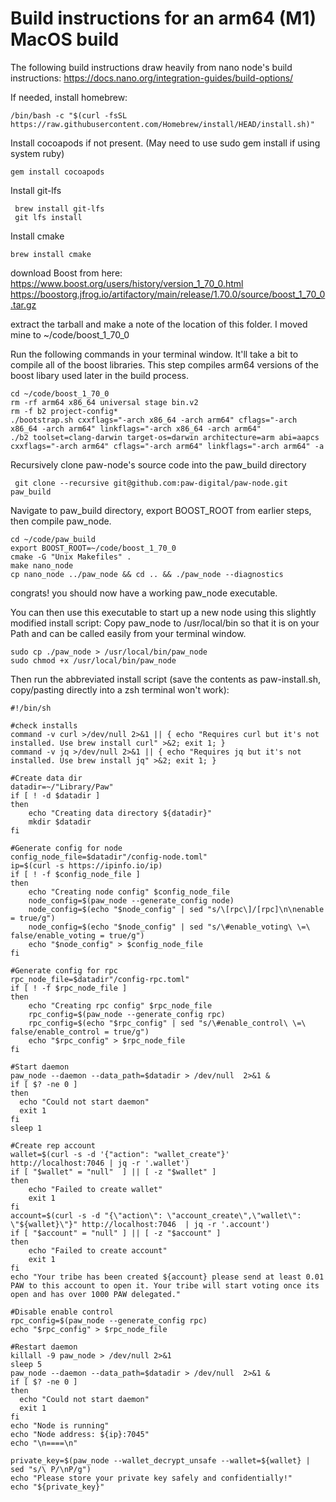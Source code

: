  # Build instructions for an arm64 (M1) MacOS build
 The following build instructions draw heavily from nano node's build instructions: https://docs.nano.org/integration-guides/build-options/

If needed, install homebrew:
```
/bin/bash -c "$(curl -fsSL https://raw.githubusercontent.com/Homebrew/install/HEAD/install.sh)"
```

Install cocoapods if not present. (May need to use sudo gem install if using system ruby)
```
gem install cocoapods
```

Install git-lfs
```
 brew install git-lfs
 git lfs install
```

Install cmake
```
brew install cmake
```


 download Boost from here: https://www.boost.org/users/history/version_1_70_0.html
 https://boostorg.jfrog.io/artifactory/main/release/1.70.0/source/boost_1_70_0.tar.gz


extract the tarball and make a note of the location of this folder. I moved mine to ~/code/boost_1_70_0

Run the following commands in your terminal window. It'll take a bit to compile all of the boost libraries. This step compiles arm64 versions of the boost libary used later in the build process.

```
cd ~/code/boost_1_70_0
rm -rf arm64 x86_64 universal stage bin.v2
rm -f b2 project-config*
./bootstrap.sh cxxflags="-arch x86_64 -arch arm64" cflags="-arch x86_64 -arch arm64" linkflags="-arch x86_64 -arch arm64"
./b2 toolset=clang-darwin target-os=darwin architecture=arm abi=aapcs cxxflags="-arch arm64" cflags="-arch arm64" linkflags="-arch arm64" -a
```


Recursively clone paw-node's source code into the paw_build directory
```
 git clone --recursive git@github.com:paw-digital/paw-node.git paw_build
```


Navigate to paw_build directory, export BOOST_ROOT from earlier steps, then compile paw_node.
```
cd ~/code/paw_build
export BOOST_ROOT=~/code/boost_1_70_0
cmake -G "Unix Makefiles" .
make nano_node
cp nano_node ../paw_node && cd .. && ./paw_node --diagnostics
```

congrats! you should now have a working paw_node executable.

You can then use this executable to start up a new node using this slightly modified install script:
Copy paw_node to /usr/local/bin so that it is on your Path and can be called easily from your terminal window.
```
sudo cp ./paw_node > /usr/local/bin/paw_node
sudo chmod +x /usr/local/bin/paw_node
```


Then run the abbreviated install script (save the contents as paw-install.sh, copy/pasting directly into a zsh terminal won't work):
```
#!/bin/sh

#check installs
command -v curl >/dev/null 2>&1 || { echo "Requires curl but it's not installed. Use brew install curl" >&2; exit 1; }
command -v jq >/dev/null 2>&1 || { echo "Requires jq but it's not installed. Use brew install jq" >&2; exit 1; }

#Create data dir
datadir=~/"Library/Paw"
if [ ! -d $datadir ]
then
    echo "Creating data directory ${datadir}"
    mkdir $datadir
fi

#Generate config for node
config_node_file=$datadir"/config-node.toml"
ip=$(curl -s https://ipinfo.io/ip)
if [ ! -f $config_node_file ]
then
    echo "Creating node config" $config_node_file
    node_config=$(paw_node --generate_config node)
    node_config=$(echo "$node_config" | sed "s/\[rpc\]/[rpc]\n\nenable = true/g")
    node_config=$(echo "$node_config" | sed "s/\#enable_voting\ \=\ false/enable_voting = true/g")
    echo "$node_config" > $config_node_file
fi

#Generate config for rpc
rpc_node_file=$datadir"/config-rpc.toml"
if [ ! -f $rpc_node_file ]
then
    echo "Creating rpc config" $rpc_node_file
    rpc_config=$(paw_node --generate_config rpc)
    rpc_config=$(echo "$rpc_config" | sed "s/\#enable_control\ \=\ false/enable_control = true/g")
    echo "$rpc_config" > $rpc_node_file
fi

#Start daemon
paw_node --daemon --data_path=$datadir > /dev/null  2>&1 &
if [ $? -ne 0 ]
then
  echo "Could not start daemon"
  exit 1
fi
sleep 1

#Create rep account
wallet=$(curl -s -d '{"action": "wallet_create"}' http://localhost:7046 | jq -r '.wallet')
if [ "$wallet" = "null"  ] || [ -z "$wallet" ]
then
    echo "Failed to create wallet"
    exit 1
fi
account=$(curl -s -d "{\"action\": \"account_create\",\"wallet\": \"${wallet}\"}" http://localhost:7046  | jq -r '.account')
if [ "$account" = "null" ] || [ -z "$account" ]
then
    echo "Failed to create account"
    exit 1
fi
echo "Your tribe has been created ${account} please send at least 0.01 PAW to this account to open it. Your tribe will start voting once its open and has over 1000 PAW delegated."

#Disable enable control
rpc_config=$(paw_node --generate_config rpc)
echo "$rpc_config" > $rpc_node_file

#Restart daemon
killall -9 paw_node > /dev/null 2>&1
sleep 5
paw_node --daemon --data_path=$datadir > /dev/null  2>&1 &
if [ $? -ne 0 ]
then
  echo "Could not start daemon"
  exit 1
fi
echo "Node is running"
echo "Node address: ${ip}:7045"
echo "\n====\n"

private_key=$(paw_node --wallet_decrypt_unsafe --wallet=${wallet} | sed "s/\ P/\nP/g")
echo "Please store your private key safely and confidentially!"
echo "${private_key}"
```